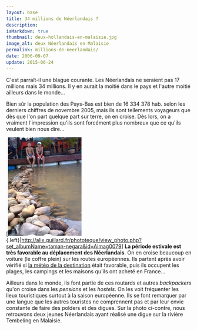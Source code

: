 ```yaml
---
layout: base
title: 34 millions de Néerlandais ?
description: 
isMarkdown: true
thumbnail: deux-hollandais-en-malaisie.jpg
image_alt: deux Néerlandais en Malaisie
permalink: millions-de-neerlandais/
date: 2006-09-07
update: 2015-06-24
---
```




C'est parraît-il une blague courante. Les Néerlandais ne seraient pas 17 millions mais 34 millions. Il y en aurait la moitié dans le pays et l'autre moitié ailleurs dans le monde...

Bien sûr la population des Pays-Bas est bien de 16 334 378 hab. selon les derniers chiffres de novembre 2005, mais ils sont tellements voyageurs que dès que l'on part quelque part sur terre, on en croise. Dès lors, on a vraiment l'impression qu'ils sont forcément plus nombreux que ce qu'ils veulent bien nous dire...

[![deux Néerlandais en Malaisie](deux-hollandais-en-malaisie.jpg){.left}|http://alix.guillard.fr/phototeque/view_photo.php?set_albumName=taman-negara&id=Aimag0079]
**La période estivale est très favorable au déplacement des Néerlandais**. On en croise beaucoup en voiture (le coffre plein) sur les routes européennes. Ils partent après avoir vérifié si [la météo de la destination](/meteo-europeenne) était favorable, puis ils occupent les plages, les campings et les maisons qu'ils ont acheté en France... 

Ailleurs dans le monde, ils font partie de ces routards et autres *backpackers* qu'on croise dans les *pensions* et les *hostels*. On les voit fréquenter les lieux touristiques surtout à la saison européenne. Ils se font remarquer par une langue que les autres touristes ne comprennent pas et par leur envie constante de faire des polders et des digues. Sur la photo ci-contre, nous retrouvons deux jeunes Néerlandais ayant réalisé une digue sur la rivière Tembeling en Malaisie.